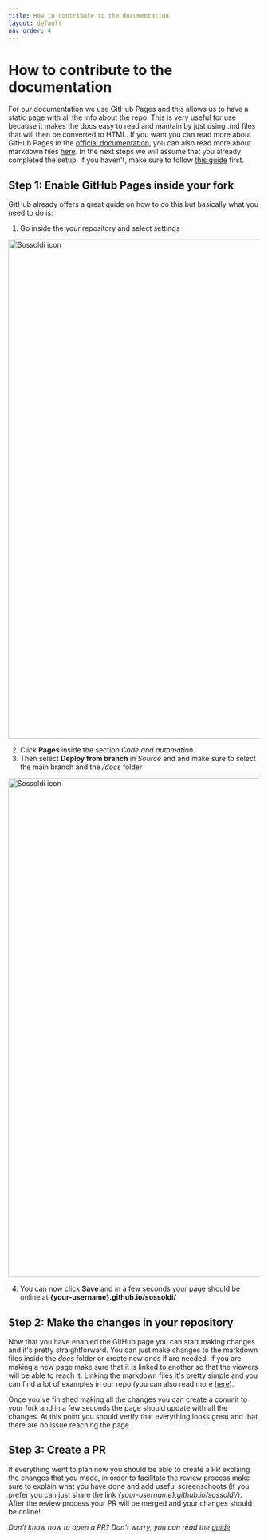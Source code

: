 ```yaml
---
title: How to contribute to the documentation
layout: default
nav_order: 4
---
```


# How to contribute to the documentation

For our documentation we use GitHub Pages and this allows us to have a static page with all the info about the repo. This is very useful for use because it makes the docs easy to read and mantain by just using .md files that will then be converted to HTML. 
If you want you can read more about GitHub Pages in the [official documentation](https://pages.github.com/), you can also read more about markdown files [here](https://www.markdownguide.org/getting-started/).
In the next steps we will assume that you already completed the setup. If you haven't, make sure to follow [this guide](setup.md) first.

## Step 1: Enable GitHub Pages inside your fork

GitHub already offers a great guide on how to do this but basically what you need to do is:
1. Go inside the your repository and select settings

<div>
    <img src="./assets/doc-guide/Repo-screen.png" width="1000" alt="Sossoldi icon">
</div>

2. Click **Pages** inside the section *Code and automation*.
3. Then select **Deploy from branch** in *Source* and and make sure to select the main branch and the */docs* folder

<div>
    <img src="./assets/doc-guide/Settings-screen.png" width="1000" alt="Sossoldi icon">
</div>

4. You can now click **Save** and in a few seconds your page should be online at **{your-username}.github.io/sossoldi/**

## Step 2: Make the changes in your repository

Now that you have enabled the GitHub page you can start making changes and it's pretty straightforward. You can just make changes to the markdown files inside the *docs* folder or create new ones if are needed. 
If you are making a new page make sure that it is linked to another so that the viewers will be able to reach it. Linking the markdown files it's pretty simple and you can find a lot of examples in our repo (you can also read more [here](https://www.codecademy.com/resources/docs/markdown/links)).

Once you've finished making all the changes you can create a commit to your fork and in a few seconds the page should update with all the changes. At this point you should verify that everything looks great and that there are no issue reaching the page.

## Step 3: Create a PR

If everything went to plan now you should be able to create a PR explaing the changes that you made, in order to facilitate the review process make sure to explain what you have done and add useful screenschoots (if you prefer you can just share the link *{your-username}.github.io/sossoldi/*). 
After the review process your PR will be merged and your changes should be online!

*Don't know how to open a PR? Don't worry, you can read the [guide](PR-guide.md)*
